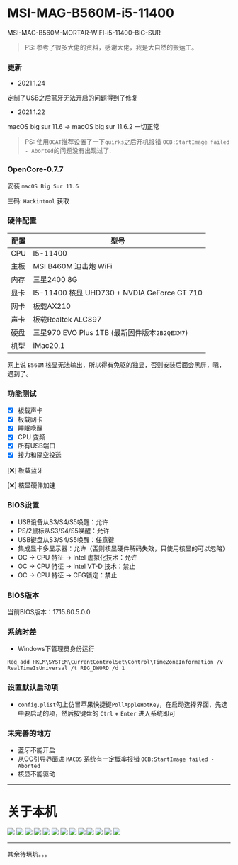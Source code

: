 # MSI-MAG-B560M-i5-11400
MSI-MAG-B560M-MORTAR-WIFI-i5-11400-BIG-SUR

> PS: 参考了很多大佬的资料，感谢大佬，我是大自然的搬运工。

### 更新

- 2021.1.24 

定制了USB之后蓝牙无法开启的问题得到了修复

- 2021.1.22

macOS big sur 11.6 → macOS big sur 11.6.2       一切正常

> PS: 使用`OCAT`推荐设置了一下`quirks`之后开机报错 `OCB:StartImage failed - Aborted`的问题没有出现过了.

### OpenCore-0.7.7

安装 `macOS Big Sur 11.6`

三码: `Hackintool` 获取
### 硬件配置

|  配置   | 型号  |
|  ----  | ----  |
| CPU  | I5-11400 |
| 主板  | MSI B460M 迫击炮 WiFi|
| 内存  | 三星2400 8G |
| 显卡  | I5-11400 核显 UHD730 + NVDIA GeForce GT 710|
| 网卡  | 板载AX210 |
| 声卡  | 板载Realtek ALC897 |
| 硬盘  | 三星970 EVO Plus 1TB (最新固件版本`2B2QEXM7`) |
| 机型  | iMac20,1 |

网上说 `B560M` 核显无法输出，所以得有免驱的独显，否则安装后面会黑屏，嗯，遇到了。

### 功能测试

- [x] 板载声卡
- [x] 板载网卡
- [x] 睡眠唤醒
- [x] CPU 变频
- [x] 所有USB端口
- [x] 接力和隔空投送

[❌] 板载蓝牙

[❌] 核显硬件加速

### BIOS设置

- USB设备从S3/S4/S5唤醒：允许
- PS/2鼠标从S3/S4/S5唤醒：允许
- USB键盘从S3/S4/S5唤醒：任意键
- 集成显卡多显示器：允许（否则核显硬件解码失效，只使用核显的可以忽略）
- OC -> CPU 特征 -> Intel 虚拟化技术：允许
- OC -> CPU 特征 -> Intel VT-D 技术：禁止
- OC -> CPU 特征 -> CFG锁定：禁止

### BIOS版本

当前BIOS版本：1715.60.5.0.0

### 系统时差

- Windows下管理员身份运行

```
Reg add HKLM\SYSTEM\CurrentControlSet\Control\TimeZoneInformation /v RealTimeIsUniversal /t REG_DWORD /d 1
```

### 设置默认启动项

- `config.plist`勾上仿冒苹果快捷键`PollAppleHotKey`，在启动选择界面，先选中要启动的项，然后按键盘的 `Ctrl` + `Enter` 进入系统即可


### 未完善的地方

- 蓝牙不能开启
- 从OC引导界面进 `MACOS` 系统有一定概率报错 `OCB:StartImage failed - Aborted`
- 核显不能驱动
- - -

# 关于本机

![](./images/p1.png)
![](./images/p2.png)
![](./images/p3.png)
![](./images/p3-1.png)
![](./images/p4.png)
![](./images/p5.png)
![](./images/p6.png)
![](./images/p7.png)
![](./images/p8.png)
![](./images/p9.png)
![](./images/p10.png)
![](./images/p11.png)
![](./images/p12.png)

---

其余待填坑。。。
